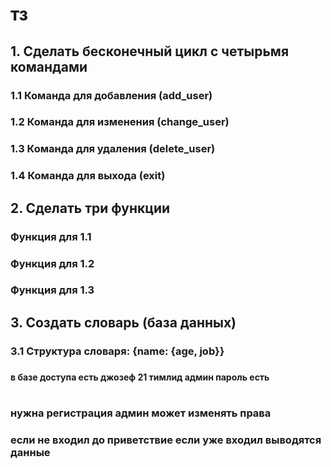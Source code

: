 # тз
## 1. Сделать бесконечный цикл с четырьмя командами
### 1.1 Команда для добавления (add_user)
### 1.2 Команда для изменения (change_user)
### 1.3 Команда для удаления (delete_user)
### 1.4 Команда для выхода (exit)
## 2. Сделать три функции
### Функция для 1.1
### Функция для 1.2
### Функция для 1.3
## 3. Создать словарь (база данных)
### 3.1 Структура словаря: {name: {age, job}}
###
###
#### в базе доступа есть джозеф 21 тимлид админ пароль есть
#
### нужна регистрация админ может изменять права
### если не входил до приветствие если уже входил выводятся данные